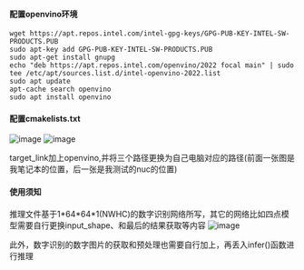 #### 配置openvino环境

```
wget https://apt.repos.intel.com/intel-gpg-keys/GPG-PUB-KEY-INTEL-SW-PRODUCTS.PUB
sudo apt-key add GPG-PUB-KEY-INTEL-SW-PRODUCTS.PUB
sudo apt-get install gnupg
echo "deb https://apt.repos.intel.com/openvino/2022 focal main" | sudo tee /etc/apt/sources.list.d/intel-openvino-2022.list
sudo apt update
apt-cache search openvino
sudo apt install openvino
```

#### 配置cmakelists.txt
![image](https://user-images.githubusercontent.com/73093214/236188657-c8d72a0c-2626-4a9b-af56-a865f10c5bb2.png)
![image](https://user-images.githubusercontent.com/73093214/236194104-b56de9cd-39f1-4384-9a59-2a35b188e302.png)

target_link加上openvino,并将三个路径更换为自己电脑对应的路径(前面一张图是我笔记本的位置，后一张是我测试的nuc的位置)

#### 使用须知
推理文件基于1\*64\*64\*1(NWHC)的数字识别网络所写，其它的网络比如四点模型需要自行更换input_shape、和最后的结果获取等内容
![image](https://user-images.githubusercontent.com/73093214/236189990-6bd10ac0-3697-45be-9cf2-0fd752d6ceee.png)

此外，数字识别的数字图片的获取和预处理也需要自行加上，再丢入infer()函数进行推理




